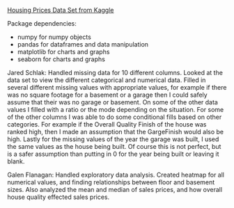 [Housing Prices Data Set from Kaggle](https://www.kaggle.com/datasets/codeinstitute/housing-prices-data)

Package dependencies:
- numpy for numpy objects
- pandas for dataframes and data manipulation
- matplotlib for charts and graphs
- seaborn for charts and graphs



Jared Schlak: Handled missing data for 10 different columns.  Looked at the data set to view the different categorical and numerical data.  Filled in several different missing values with appropriate values, for example if there was no square footage for a basement or a garage then I could safely assume that their was no garage or basement.  On some of the other data values I filled with a ratio or the mode depending on the situation.  For some of the other columns I was able to do some conditional fills based on other categories.  For example if the Overall Quality Finish of the house was ranked high, then I made an assumption that the GargeFinish would also be high.  Lastly for the missing values of the year the garage was built, I used the same values as the house being built.  Of course this is not perfect, but is a safer assumption than putting in 0 for the year being built or leaving it blank.  

Galen Flanagan: Handled exploratory data analysis. Created heatmap for all numerical values, and finding relationships between floor and basement sizes. Also analyzed the mean and median of sales prices, and how overall house quality effected sales prices.  
